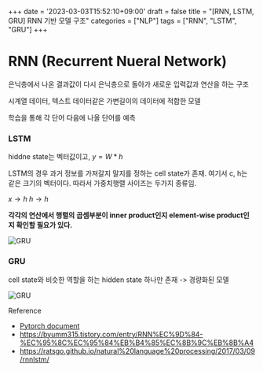 +++
date = '2023-03-03T15:52:10+09:00'
draft = false
title = "[RNN, LSTM, GRU] RNN 기반 모델 구조"
categories = ["NLP"]
tags = ["RNN", "LSTM", "GRU"]
+++

# RNN (Recurrent Nueral Network)
은닉층에서 나온 결과값이 다시 은닉층으로 돌아가 새로운 입력값과 연산을 하는 구조

시계열 데이터, 텍스트 데이터같은 가변길이의 데이터에 적합한 모델

학습을 통해 각 단어 다음에 나올 단어를 예측


### LSTM
hiddne state는 벡터값이고,
$y = W*h$

LSTM의 경우 과거 정보를 가져갈지 말지를 정하는 cell state가 존재.
여기서 c, h는 같은 크기의 벡터이다. 따라서 가중치행렬 사이즈는 두가지 종류임.

$x \rightarrow h$
$h \rightarrow h$

**각각의 연산에서 행렬의 곱셈부분이 inner product인지 element-wise product인지 확인할 필요가 있다.**


![GRU](https://user-images.githubusercontent.com/75467530/230545937-141da8df-53c4-45d6-991f-32445ff959be.png)


### GRU
cell state와 비슷한 역할을 하는 hidden state 하나만 존재 -> 경량화된 모델

![GRU](https://user-images.githubusercontent.com/75467530/230545967-f46b7f66-b388-48da-863f-f5bd077626a8.png)




Reference
- [Pytorch document](https://pytorch.org/docs/stable/index.html)
- https://byumm315.tistory.com/entry/RNN%EC%9D%84-%EC%95%8C%EC%95%84%EB%B4%85%EC%8B%9C%EB%8B%A4
- https://ratsgo.github.io/natural%20language%20processing/2017/03/09/rnnlstm/
